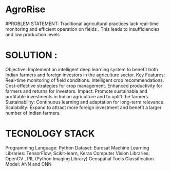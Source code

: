 # AgroRise


#PROBLEM STATEMENT: Traditional agricultural practices lack real-time monitoring and efficient operation on fields . This leads to insufficiencies and low production levels


# SOLUTION : 
Objective: 
Implement an intelligent deep learning system to benefit both Indian farmers and foreign investors in the agriculture sector.
Key Features:
Real-time monitoring of field conditions.
Intelligent crop recommendations.
Cost-effective strategies for crop management.
Enhanced productivity for farmers and returns for investors.
Impact:
Promote sustainable and profitable investments in Indian agriculture and to uplift the farmers.
Sustainability:
Continuous learning and adaptation for long-term relevance.
Scalability:
Expand to attract more foreign investment and benefit a larger number of Indian farmers.


# TECNOLOGY STACK
Programming Language: Python
Dataset: Eurosat
Machine Learning Libraries: TensorFlow, Scikit-learn, Keras
Computer Vision Libraries: OpenCV , PIL (Python Imaging Library)
Geospatial Tools
Classification Model: ANN and CNN



